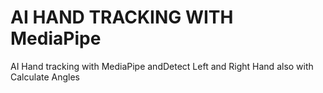 # AI HAND TRACKING WITH MediaPipe
 AI Hand tracking with MediaPipe andDetect Left and Right Hand also with Calculate Angles
